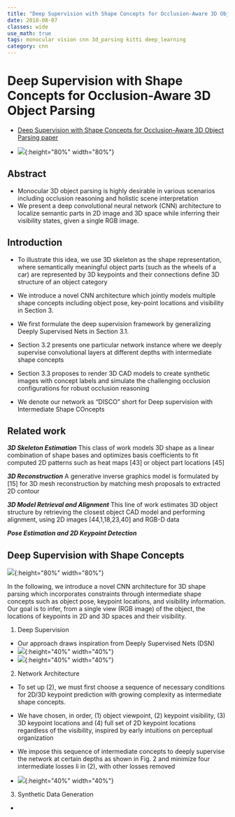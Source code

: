 ```yaml
---
title: "Deep Supervision with Shape Concepts for Occlusion-Aware 3D Object Parsing"
date: 2018-08-07
classes: wide
use_math: true
tags: monocular vision cnn 3d_parsing kitti deep_learning
category: cnn
---
```



# Deep Supervision with Shape Concepts for Occlusion-Aware 3D Object Parsing
- [Deep Supervision with Shape Concepts for Occlusion-Aware 3D Object Parsing paper](https://arxiv.org/pdf/1612.02699.pdf)

- ![](http://www.zeeshanzia.com/research_teasers/cvpr2017.png){:height="80%" width="80%"}

## Abstract
- Monocular 3D object parsing is highly desirable in various scenarios including 
  occlusion reasoning and holistic scene interpretation
- We present a deep convolutional neural network (CNN) architecture to localize 
  semantic parts in 2D image and 3D space while inferring their visibility
  states, given a single RGB image.


## Introduction
- To illustrate this idea, we use 3D skeleton as the shape representation, where 
  semantically meaningful object parts (such as the wheels of a car) are represented 
  by 3D keypoints and their connections define 3D structure of an object category
- We introduce a novel CNN architecture which jointly models multiple shape concepts 
  including object pose, key-point locations and visibility in Section 3.

- We first formulate the deep supervision framework by generalizing Deeply
  Supervised Nets in Section 3.1. 
- Section 3.2 presents one particular network instance where we deeply
  supervise convolutional layers at different depths with intermediate shape concepts
- Section 3.3 proposes to render 3D CAD models to create synthetic images with 
  concept labels and simulate the challenging occlusion configurations for robust
  occlusion reasoning

- We denote our network as “DISCO” short for Deep supervision with Intermediate
  Shape COncepts

## Related work
***3D Skeleton Estimation***
This class of work models 3D shape as a linear combination of shape bases and optimizes
basis coefficients to fit computed 2D patterns such as heat maps [43] or object part locations [45]

***3D Reconstruction***
A generative inverse graphics model is formulated by [15] for 3D mesh reconstruction 
by matching mesh proposals to extracted 2D contour

***3D Model Retrieval and Alignment***
This line of work estimates 3D object structure by retrieving the closest object
CAD model and performing alignment, using 2D images [44,1,18,23,40] and RGB-D data 

***Pose Estimation and 2D Keypoint Detection***

## Deep Supervision with Shape Concepts
![](../../pictures/CNN3Dparsing/network.png){:height="80%" width="80%"}

In the following, we introduce a novel CNN architecture for 3D shape parsing which incorporates constraints through intermediate shape concepts such as object pose, keypoint locations, and visibility information.  Our goal is to infer,
from a single view (RGB image) of the object, the locations of keypoints in 2D and 3D spaces and their visibility. 

1. Deep Supervision
- Our approach draws inspiration from Deeply Supervised Nets (DSN)
- ![](../../pictures/CNN3Dparsing/parsing1.png){:height="40%" width="40%"}
- ![](../../pictures/CNN3Dparsing/parsing2.png){:height="40%" width="40%"}

2. Network Architecture

- To set up (2), we must first choose a sequence of necessary conditions for 2D/3D 
  keypoint prediction with growing complexity as intermediate shape concepts.
- We have chosen, in order, (1) object viewpoint, (2) keypoint visibility,
  (3) 3D keypoint locations and (4) full set of 2D keypoint locations regardless of 
  the visibility, inspired by early intuitions on perceptual organization
- We impose this sequence of intermediate concepts to deeply supervise the
  network at certain depths as shown in Fig. 2 and minimize four intermediate losses
  li in (2), with other losses removed

- ![](../../pictures/CNN3Dparsing/parsing3.png){:height="40%" width="40%"}

3. Synthetic Data Generation
- 


